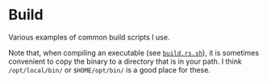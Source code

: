 # Build

Various examples of common build scripts I use.

Note that, when compiling an executable (see [`build.rs.sh`](./build.rs.sh)), it is sometimes convenient to copy the binary to a directory that is in your path.  I think `/opt/local/bin/` or `$HOME/opt/bin/` is a good place for these.
